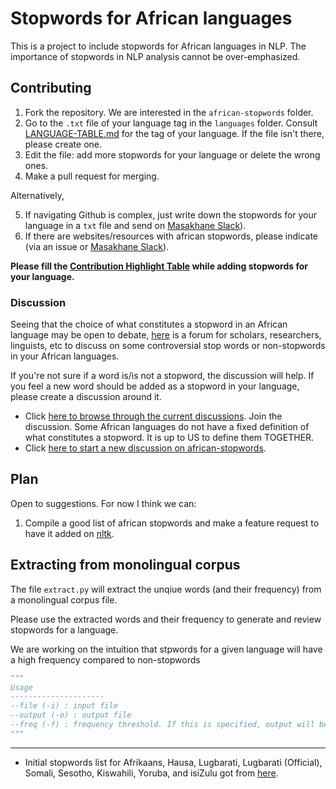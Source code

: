 # Stopwords for African languages

This is a project to include stopwords for African languages in NLP. The importance of stopwords in NLP analysis cannot be over-emphasized.

## Contributing
1. Fork the repository. We are interested in the `african-stopwords` folder. 
2. Go to the  `.txt` file of your language tag in the `languages` folder. Consult [LANGUAGE-TABLE.md](LANGUAGE-TABLE.md) for the tag of your language. If the file isn't there, please create one. 
3. Edit the file: add more stopwords for your language or delete the wrong ones.
4. Make a pull request for merging.

Alternatively,

5. If navigating Github is complex, just write down the stopwords for your language in a `txt` file and send on [Masakhane Slack](https://www.google.com/url?q=https%3A%2F%2Fjoin.slack.com%2Ft%2Fmasakhane-nlp%2Fshared_invite%2FenQtODM3ODA3ODE0ODIwLTAyYzg3M2E3Nzg4Y2I3NzgxNDg4MmNlZDE4OTBjMzBjMjg4NTcxMWZlYTg3ZDljMTU4M2FjOTk3MDVjOWM2NGM&sa=D&sntz=1&usg=AFQjCNGNjFNyyutwL-wQso1gYPGCSXGevg)).
6. If there are websites/resources with african stopwords, please indicate (via an issue or [Masakhane Slack](https://www.google.com/url?q=https%3A%2F%2Fjoin.slack.com%2Ft%2Fmasakhane-nlp%2Fshared_invite%2FenQtODM3ODA3ODE0ODIwLTAyYzg3M2E3Nzg4Y2I3NzgxNDg4MmNlZDE4OTBjMzBjMjg4NTcxMWZlYTg3ZDljMTU4M2FjOTk3MDVjOWM2NGM&sa=D&sntz=1&usg=AFQjCNGNjFNyyutwL-wQso1gYPGCSXGevg)).


__Please fill the [Contribution Highlight Table](https://github.com/masakhane-io/masakhane-preprocessing/tree/main/african-stopwords/languages#contribution-highlight) while adding stopwords for your language.__  


### Discussion

Seeing that the choice of what constitutes a stopword in an African language may be open to debate, [here](https://github.com/masakhane-io/masakhane-preprocessing/discussions/categories/african-stopwords) is a forum for scholars, researchers, linguists, etc to discuss on some controversial stop words or non-stopwords in your African languages.

If you're not sure if a word is/is not a stopword, the discussion will help.
If you feel a new word should be added as a stopword in your language, please create a discussion around it.

- Click [here to browse through the current discussions](https://github.com/masakhane-io/masakhane-preprocessing/discussions/categories/african-stopwords). Join the discussion. Some African languages do not have a fixed definition of what constitutes a stopword. It is up to US to define them TOGETHER.
- Click [here to start a new discussion on african-stopwords](https://github.com/masakhane-io/masakhane-preprocessing/discussions/new?category=african-stopwords).

## Plan
Open to suggestions. For now I think we can:

1. Compile a good list of african stopwords and make a feature request to have it added on [nltk](https://github.com/nltk/nltk/blob/develop/CONTRIBUTING.md).

## Extracting from monolingual corpus
The file `extract.py` will extract the unqiue words (and their frequency) from a monolingual corpus file. 

Please use the extracted words and their frequency to generate and review stopwords for a language.

We are working on the intuition that stpwords for a given language will have a high frequency compared to non-stopwords

```python
"""
Usage
---------------------  
--file (-i) : input file
--output (-o) : output file 
--freq (-f) : frequency threshold. If this is specified, output will be only the words with frequency greater than or equal to the threshold
"""
```  
___

- Initial stopwords list for Afrikaans, Hausa, Lugbarati, Lugbarati (Official), Somali, Sesotho, Kiswahili, Yoruba, and isiZulu got from [here](https://www.kaggle.com/rtatman/stopword-lists-for-african-languages). 